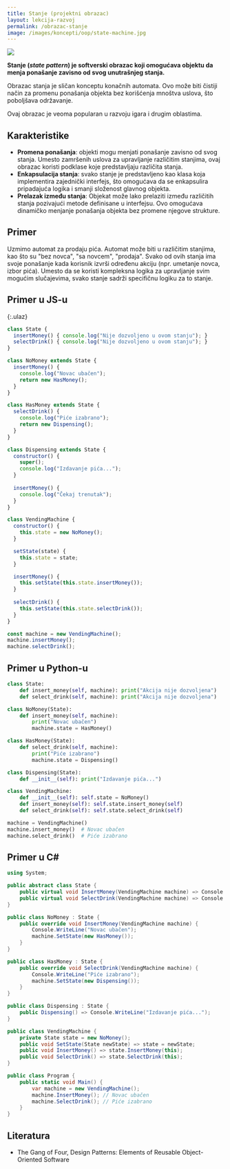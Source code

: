 ```yaml
---
title: Stanje (projektni obrazac)
layout: lekcija-razvoj
permalink: /obrazac-stanje
image: /images/koncepti/oop/state-machine.jpg
---
```


![]({{page.image}})

**Stanje (*state pattern*) je softverski obrazac koji omogućava objektu da menja ponašanje zavisno od svog unutrašnjeg stanja.** 

Obrazac stanja je sličan konceptu konačnih automata. Ovo može biti čistiji način za promenu ponašanja objekta bez korišćenja mnoštva uslova, što poboljšava održavanje.

Ovaj obrazac je veoma popularan u razvoju igara i drugim oblastima.

## Karakteristike

- **Promena ponašanja**: objekti mogu menjati ponašanje zavisno od svog stanja. Umesto zamršenih uslova za upravljanje različitim stanjima, ovaj obrazac koristi podklase koje predstavljaju različita stanja.
- **Enkapsulacija stanja**: svako stanje je predstavljeno kao klasa koja implementira zajednički interfejs, što omogućava da se enkapsulira pripadajuća logika i smanji složenost glavnog objekta.
- **Prelazak između stanja**: Objekat može lako prelaziti između različitih stanja pozivajući metode definisane u interfejsu. Ovo omogućava dinamičko menjanje ponašanja objekta bez promene njegove strukture.

## Primer

Uzmimo automat za prodaju pića. Automat može biti u različitim stanjima, kao što su "bez novca", "sa novcem", "prodaja". Svako od ovih stanja ima svoje ponašanje kada korisnik izvrši određenu akciju (npr. umetanje novca, izbor pića). Umesto da se koristi kompleksna logika za upravljanje svim mogućim slučajevima, svako stanje sadrži specifičnu logiku za to stanje.

## Primer u JS-u

{:.ulaz}
```js
class State {
  insertMoney() { console.log("Nije dozvoljeno u ovom stanju"); }
  selectDrink() { console.log("Nije dozvoljeno u ovom stanju"); }
}

class NoMoney extends State {
  insertMoney() { 
    console.log("Novac ubačen"); 
    return new HasMoney(); 
  }
}

class HasMoney extends State {
  selectDrink() { 
    console.log("Piće izabrano"); 
    return new Dispensing(); 
  }
}

class Dispensing extends State {
  constructor() { 
    super(); 
    console.log("Izdavanje pića..."); 
  }
  
  insertMoney() { 
    console.log("Čekaj trenutak"); 
  }
}

class VendingMachine {
  constructor() { 
    this.state = new NoMoney(); 
  }

  setState(state) { 
    this.state = state; 
  }

  insertMoney() { 
    this.setState(this.state.insertMoney()); 
  }
  
  selectDrink() { 
    this.setState(this.state.selectDrink()); 
  }
}

const machine = new VendingMachine();
machine.insertMoney();
machine.selectDrink();
```

## Primer u Python-u

```py
class State:
    def insert_money(self, machine): print("Akcija nije dozvoljena")
    def select_drink(self, machine): print("Akcija nije dozvoljena")

class NoMoney(State):
    def insert_money(self, machine): 
        print("Novac ubačen")
        machine.state = HasMoney()

class HasMoney(State):
    def select_drink(self, machine): 
        print("Piće izabrano")
        machine.state = Dispensing()

class Dispensing(State):
    def __init__(self): print("Izdavanje pića...")

class VendingMachine:
    def __init__(self): self.state = NoMoney()
    def insert_money(self): self.state.insert_money(self)
    def select_drink(self): self.state.select_drink(self)

machine = VendingMachine()
machine.insert_money()  # Novac ubačen
machine.select_drink()  # Piće izabrano
```

## Primer u C#

```cs
using System;

public abstract class State {
    public virtual void InsertMoney(VendingMachine machine) => Console.WriteLine("Akcija nije dozvoljena");
    public virtual void SelectDrink(VendingMachine machine) => Console.WriteLine("Akcija nije dozvoljena");
}

public class NoMoney : State {
    public override void InsertMoney(VendingMachine machine) {
        Console.WriteLine("Novac ubačen");
        machine.SetState(new HasMoney());
    }
}

public class HasMoney : State {
    public override void SelectDrink(VendingMachine machine) {
        Console.WriteLine("Piće izabrano");
        machine.SetState(new Dispensing());
    }
}

public class Dispensing : State {
    public Dispensing() => Console.WriteLine("Izdavanje pića...");
}

public class VendingMachine {
    private State state = new NoMoney();
    public void SetState(State newState) => state = newState;
    public void InsertMoney() => state.InsertMoney(this);
    public void SelectDrink() => state.SelectDrink(this);
}

public class Program {
    public static void Main() {
        var machine = new VendingMachine();
        machine.InsertMoney(); // Novac ubačen
        machine.SelectDrink(); // Piće izabrano
    }
}
```

## Literatura
- The Gang of Four, Design Patterns: Elements of Reusable Object-Oriented Software